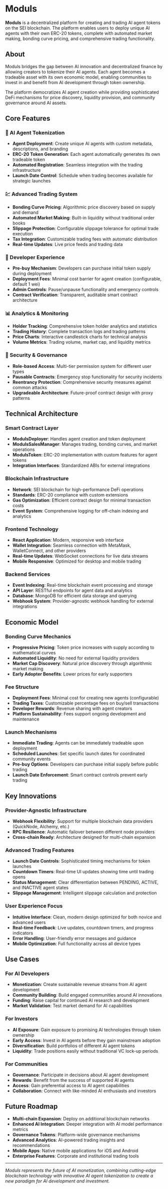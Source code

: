 # Moduls

**Moduls** is a decentralized platform for creating and trading AI agent tokens on the SEI blockchain. The platform enables users to deploy unique AI agents with their own ERC-20 tokens, complete with automated market making, bonding curve pricing, and comprehensive trading functionality.

## About

Moduls bridges the gap between AI innovation and decentralized finance by allowing creators to tokenize their AI agents. Each agent becomes a tradeable asset with its own economic model, enabling communities to invest in and benefit from AI development through token ownership.

The platform democratizes AI agent creation while providing sophisticated DeFi mechanisms for price discovery, liquidity provision, and community governance around AI assets.

## Core Features

### 🤖 AI Agent Tokenization

- **Agent Deployment**: Create unique AI agents with custom metadata, descriptions, and branding
- **ERC-20 Token Generation**: Each agent automatically generates its own tradeable token
- **Automated Registration**: Seamless integration with the trading infrastructure
- **Launch Date Control**: Schedule when trading becomes available for strategic launches

### 💹 Advanced Trading System

- **Bonding Curve Pricing**: Algorithmic price discovery based on supply and demand
- **Automated Market Making**: Built-in liquidity without traditional order books
- **Slippage Protection**: Configurable slippage tolerance for optimal trade execution
- **Tax Integration**: Customizable trading fees with automatic distribution
- **Real-time Updates**: Live price feeds and trading data

### 🚀 Developer Experience

- **Pre-buy Mechanism**: Developers can purchase initial token supply during deployment
- **Deployment Fees**: Minimal cost barrier for agent creation (configurable, default 1 wei)
- **Admin Controls**: Pause/unpause functionality and emergency controls
- **Contract Verification**: Transparent, auditable smart contract architecture

### 📊 Analytics & Monitoring

- **Holder Tracking**: Comprehensive token holder analytics and statistics
- **Trading History**: Complete transaction logs and trading patterns
- **Price Charts**: Interactive candlestick charts for technical analysis
- **Volume Metrics**: Trading volume, market cap, and liquidity metrics

### 🔐 Security & Governance

- **Role-based Access**: Multi-tier permission system for different user types
- **Pausable Contracts**: Emergency stop functionality for security incidents
- **Reentrancy Protection**: Comprehensive security measures against common attacks
- **Upgradeable Architecture**: Future-proof contract design with proxy patterns

## Technical Architecture

### Smart Contract Layer

- **ModulsDeployer**: Handles agent creation and token deployment
- **ModulsSalesManager**: Manages trading, bonding curves, and market operations
- **ModulsToken**: ERC-20 implementation with custom features for agent tokens
- **Integration Interfaces**: Standardized ABIs for external integrations

### Blockchain Infrastructure

- **Network**: SEI blockchain for high-performance DeFi operations
- **Standards**: ERC-20 compliance with custom extensions
- **Gas Optimization**: Efficient contract design for minimal transaction costs
- **Event System**: Comprehensive logging for off-chain indexing and analytics

### Frontend Technology

- **React Application**: Modern, responsive web interface
- **Wallet Integration**: Seamless connection with MetaMask, WalletConnect, and other providers
- **Real-time Updates**: WebSocket connections for live data streams
- **Mobile Responsive**: Optimized for desktop and mobile trading

### Backend Services

- **Event Indexing**: Real-time blockchain event processing and storage
- **API Layer**: RESTful endpoints for agent data and analytics
- **Database**: MongoDB for efficient data storage and querying
- **Webhook System**: Provider-agnostic webhook handling for external integrations

## Economic Model

### Bonding Curve Mechanics

- **Progressive Pricing**: Token price increases with supply according to mathematical curves
- **Automated Liquidity**: No need for external liquidity providers
- **Market Cap Discovery**: Natural price discovery through algorithmic market making
- **Early Adopter Benefits**: Lower prices for early supporters

### Fee Structure

- **Deployment Fees**: Minimal cost for creating new agents (configurable)
- **Trading Taxes**: Customizable percentage fees on buy/sell transactions
- **Developer Rewards**: Revenue sharing with agent creators
- **Platform Sustainability**: Fees support ongoing development and maintenance

### Launch Mechanisms

- **Immediate Trading**: Agents can be immediately tradeable upon deployment
- **Scheduled Launches**: Set specific launch dates for coordinated community events
- **Pre-buy Options**: Developers can purchase initial supply before public trading
- **Launch Date Enforcement**: Smart contract controls prevent early trading

## Key Innovations

### Provider-Agnostic Infrastructure

- **Webhook Flexibility**: Support for multiple blockchain data providers (QuickNode, Alchemy, etc.)
- **RPC Resilience**: Automatic failover between different node providers
- **Cross-chain Ready**: Architecture designed for multi-chain expansion

### Advanced Trading Features

- **Launch Date Controls**: Sophisticated timing mechanisms for token launches
- **Countdown Timers**: Real-time UI updates showing time until trading opens
- **Status Management**: Clear differentiation between PENDING, ACTIVE, and INACTIVE agent states
- **Slippage Management**: Intelligent slippage calculation and protection

### User Experience Focus

- **Intuitive Interface**: Clean, modern design optimized for both novice and advanced users
- **Real-time Feedback**: Live updates, countdown timers, and progress indicators
- **Error Handling**: User-friendly error messages and guidance
- **Mobile Optimization**: Full functionality across all device types

## Use Cases

### For AI Developers

- **Monetization**: Create sustainable revenue streams from AI agent development
- **Community Building**: Build engaged communities around AI innovations
- **Funding**: Raise capital for continued AI research and development
- **Market Validation**: Test market demand for AI capabilities

### For Investors

- **AI Exposure**: Gain exposure to promising AI technologies through token ownership
- **Early Access**: Invest in AI agents before they gain mainstream adoption
- **Diversification**: Build portfolios of different AI agent tokens
- **Liquidity**: Trade positions easily without traditional VC lock-up periods

### For Communities

- **Governance**: Participate in decisions about AI agent development
- **Rewards**: Benefit from the success of supported AI agents
- **Access**: Gain preferential access to AI agent capabilities
- **Collaboration**: Connect with like-minded AI enthusiasts and investors

## Future Roadmap

- **Multi-chain Expansion**: Deploy on additional blockchain networks
- **Enhanced AI Integration**: Deeper integration with AI model performance metrics
- **Governance Tokens**: Platform-wide governance mechanisms
- **Advanced Analytics**: AI-powered trading insights and recommendations
- **Mobile Apps**: Native mobile applications for iOS and Android
- **Enterprise Features**: Corporate and institutional trading tools

---

_Moduls represents the future of AI monetization, combining cutting-edge blockchain technology with innovative AI agent tokenization to create a new paradigm for AI development and investment._
